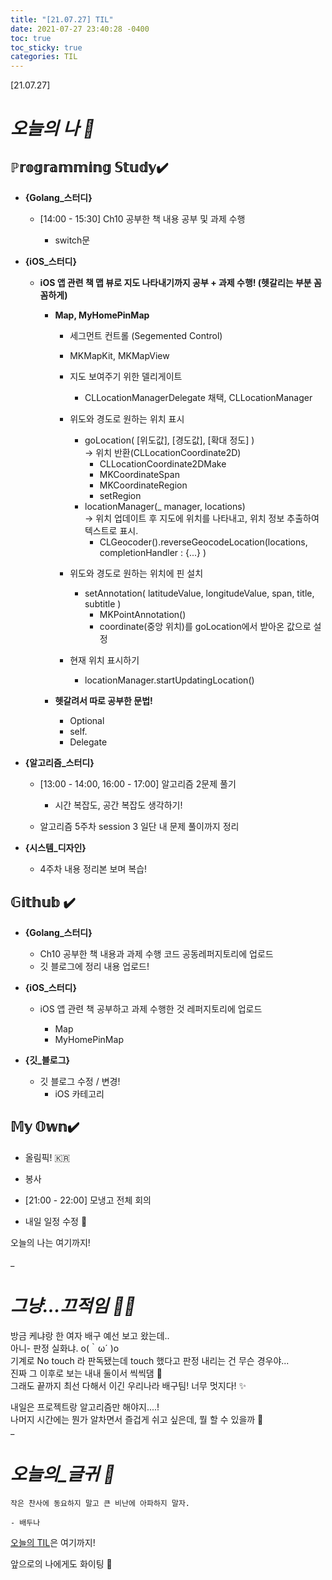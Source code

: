 ```yaml
---
title: "[21.07.27] TIL"
date: 2021-07-27 23:40:28 -0400
toc: true
toc_sticky: true
categories: TIL
---
```


[21.07.27]

# *오늘의 나 🙌*

## ℙ𝕣𝕠𝕘𝕣𝕒𝕞𝕞𝕚𝕟𝕘 𝕊𝕥𝕦𝕕𝕪✔️   

- **{Golang_스터디}**

	* [14:00 - 15:30] Ch10 공부한 책 내용 공부 및 과제 수행

		- switch문


- **{iOS_스터디}**

	* **iOS 앱 관련 책 맵 뷰로 지도 나타내기까지 공부 + 과제 수행! (헷갈리는 부분 꼼꼼하게)**
		* **Map, MyHomePinMap**

			- 세그먼트 컨트롤 (Segemented Control)

			- MKMapKit, MKMapView
			
			- 지도 보여주기 위한 델리게이트
				* CLLocationManagerDelegate 채택, CLLocationManager
			
			- 위도와 경도로 원하는 위치 표시   
				* goLocation( [위도값], [경도값], [확대 정도] )     
				-> 위치 반환(CLLocationCoordinate2D)
					* CLLocationCoordinate2DMake
					* MKCoordinateSpan
					* MKCoordinateRegion
					* setRegion    
				* locationManager(_ manager, locations)    
				 -> 위치 업데이트 후 지도에 위치를 나타내고, 위치 정보 추출하여 텍스트로 표시.
					* CLGeocoder().reverseGeocodeLocation(locations, completionHandler : {...} )

					
			- 위도와 경도로 원하는 위치에 핀 설치   
				* setAnnotation( latitudeValue, longitudeValue, span, title, subtitle )
					- MKPointAnnotation()
					- coordinate(중앙 위치)를 goLocation에서 받아온 값으로 설정  

					
			- 현재 위치 표시하기
				* locationManager.startUpdatingLocation()    

				
		* **헷갈려서 따로 공부한 문법!**

			- Optional
			- self.
			- Delegate



- **{알고리즘_스터디}**

	* [13:00 - 14:00, 16:00 - 17:00] 알고리즘 2문제 풀기

		- 시간 복잡도, 공간 복잡도 생각하기!

	* 알고리즘 5주차 session 3 일단 내 문제 풀이까지 정리

- **{시스템_디자인}**

	* 4주차 내용 정리본 보며 복습!



## 𝔾𝕚𝕥𝕙𝕦𝕓 ✔️

- **{Golang_스터디}**

	* Ch10 공부한 책 내용과 과제 수행 코드 공동레퍼지토리에 업로드
	* 깃 블로그에 정리 내용 업로드!   


- **{iOS_스터디}**

	* iOS 앱 관련 책 공부하고 과제 수행한 것 레퍼지토리에 업로드

		* Map
		* MyHomePinMap

- **{깃_블로그}**

	* 깃 블로그 수정 / 변경!
		- iOS 카테고리
	

	

## 𝕄𝕪 𝕆𝕨𝕟✔️ 
- 올림픽! 🇰🇷 

- 봉사

- [21:00 - 22:00] 모냉고 전체 회의

- 내일 일정 수정 📜


오늘의 나는 여기까지! 
    
_
  
# *그냥...끄적임 ✍🏻*

방금 케냐랑 한 여자 배구 예선 보고 왔는데..     
아니- 판정 실화냐. o(｀ω´ )o    
기계로 No touch 라 판독됐는데 touch 했다고 판정 내리는 건 무슨 경우야...    
진짜 그 이후로 보는 내내 둘이서 씩씩댐 🤬    
그래도 끝까지 최선 다해서 이긴 우리나라 배구팀! 너무 멋지다! ✨     

내일은 프로젝트랑 알고리즘만 해야지....!   
나머지 시간에는 뭔가 알차면서 즐겁게 쉬고 싶은데, 뭘 할 수 있을까 🤔    
_


# *오늘의_글귀 📜*

	작은 찬사에 동요하지 말고 큰 비난에 아파하지 말자.	
	
	- 배두나

<div class="notice--primary" markdown="1">
<u>오늘의 TIL</u>은 여기까지!     
      
앞으로의 나에게도 화이팅 🌸 
</div> 
